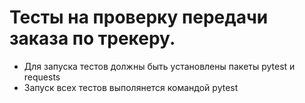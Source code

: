 ﻿# Тесты на проверку передачи заказа по трекеру.
- Для запуска тестов должны быть установлены пакеты pytest и requests
- Запуск всех тестов выполянется командой pytest